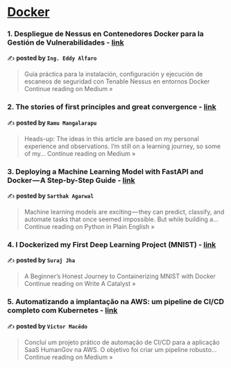 
<h1><a href=https://medium.com/tag/docker/recommended target="_blank" rel="noopener noreferrer">Docker</a></h1>
<h3>1. Despliegue de Nessus en Contenedores Docker para la Gestión de Vulnerabilidades - <a href="https://joeartisan.medium.com/despliegue-de-nessus-en-contenedores-docker-para-la-gesti%C3%B3n-de-vulnerabilidades-09765f0df47a?source=rss------docker-5" target="_blank" rel="noopener noreferrer">link</a></h3>

✍️ **posted by `Ing. Eddy Alfaro`**

<blockquote>Guía práctica para la instalación, configuración y ejecución de escaneos de seguridad con Tenable Nessus en entornos Docker
Continue reading on Medium »</blockquote>

<h3>2. The stories of first principles and great convergence - <a href="https://medium.com/@ramu.mangalarapu1622/the-stories-of-first-principles-and-great-convergence-6825f13ed596?source=rss------docker-5" target="_blank" rel="noopener noreferrer">link</a></h3>

✍️ **posted by `Ramu Mangalarapu`**

<blockquote>Heads-up: The ideas in this article are based on my personal experience and observations. I’m still on a learning journey, so some of my…
Continue reading on Medium »</blockquote>

<h3>3. Deploying a Machine Learning Model with FastAPI and Docker — A Step-by-Step Guide - <a href="https://python.plainenglish.io/deploying-a-machine-learning-model-with-fastapi-and-docker-a-step-by-step-guide-c07abc9c1afe?source=rss------docker-5" target="_blank" rel="noopener noreferrer">link</a></h3>

✍️ **posted by `Sarthak Agarwal`**

<blockquote>Machine learning models are exciting — they can predict, classify, and automate tasks that once seemed impossible. But while building a…
Continue reading on Python in Plain English »</blockquote>

<h3>4. I Dockerized my First Deep Learning Project (MNIST) - <a href="https://medium.com/write-a-catalyst/i-dockerized-my-first-deep-learning-project-mnist-7930a4263ca2?source=rss------docker-5" target="_blank" rel="noopener noreferrer">link</a></h3>

✍️ **posted by `Suraj Jha`**

<blockquote>A Beginner’s Honest Journey to Containerizing MNIST with Docker
Continue reading on Write A Catalyst »</blockquote>

<h3>5. Automatizando a implantação na AWS: um pipeline de CI/CD completo com Kubernetes - <a href="https://medium.com/@vhamacedo/automatizando-a-implanta%C3%A7%C3%A3o-na-aws-um-pipeline-de-ci-cd-completo-com-kubernetes-f576fb2f41ca?source=rss------docker-5" target="_blank" rel="noopener noreferrer">link</a></h3>

✍️ **posted by `Victor Macêdo`**

<blockquote>Concluí um projeto prático de automação de CI/CD para a aplicação SaaS HumanGov na AWS. O objetivo foi criar um pipeline robusto…
Continue reading on Medium »</blockquote>

